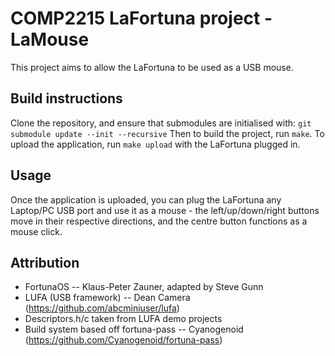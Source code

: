 # COMP2215 LaFortuna project - LaMouse

This project aims to allow the LaFortuna to be used as a USB mouse.

## Build instructions
Clone the repository, and ensure that submodules are initialised with:
`git submodule update --init --recursive`
Then to build the project, run `make`. To upload the application, run `make upload` with the LaFortuna plugged in.

## Usage
Once the application is uploaded, you can plug the LaFortuna any Laptop/PC USB port and use it as a mouse - the left/up/down/right buttons move in their respective directions, and the centre button functions as a mouse click.

## Attribution
* FortunaOS -- Klaus-Peter Zauner, adapted by Steve Gunn
* LUFA (USB framework) -- Dean Camera (https://github.com/abcminiuser/lufa)
* Descriptors.h/c taken from LUFA demo projects
* Build system based off fortuna-pass -- Cyanogenoid (https://github.com/Cyanogenoid/fortuna-pass)
